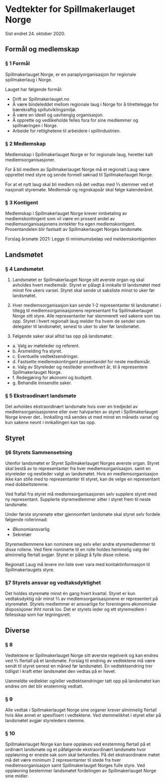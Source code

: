 # Vedtekter for Spillmakerlauget Norge

Sist endret 24. oktober 2020.

## Formål og medlemskap

### § 1 Formål
Spillmakerlauget Norge, er en paraplyorganisasjon for regionale spillmakerlaug i Norge.

Lauget har følgende formål:
- Drift av Spillmakerlauget.no
- Å være bindeleddet mellom regionale laug i Norge for å tilrettelegge for bærekraftig spillutviklingsmiljø.
- Å være en ideell og uavhengig organisasjon.
- Å opprette og vedlikeholde felles fora for sine medlemmer og spillnæringen i Norge.
- Arbeide for rettighetene til arbeidere i spillindustrien.

### § 2 Medlemskap
Medlemskap i Spillmakerlauget Norge er for regionale laug, heretter kalt medlemsorganisasjoner.

For å bli medlem av Spillmakerlauget Norge må et regionalt Laug være opprettet med styre og sende formell søknad til Spillmakerlauget Norge.

For at et nytt laug skal bli medlem må det vedtas med ⅔ stemmer ved et nasjonalt styremøte. Medlemsår og regnskapsår skal følge kalenderåret.

### § 3 Kontigent
Medlemskap i Spillmakerlauget Norge krever innbetaling av medlemskontingent som vil være en prosent andel av medlemsorganisasjonens inntekter fra egen medlemskontigent. Prosentandelen blir fastsatt av Spillmakerlauget Norges landsmøte.

Forslag årsmøte 2021:
Legge til minimumsbeløp ved meldemskontigenten

## Landsmøtet

### § 4 Landsmøtet
1. Landsmøtet er Spillmakerlauget Norge sitt øverste organ og skal avholdes hvert medlemsår. Styret er pålagt å innkalle til landsmøtet med minst fire ukers varsel. Styret skal sende ut saksliste minst to uker før landsmøtet.

2. Hver medlemsorganisasjon kan sende 1-2 representanter til landsmøtet i tillegg til medlemsorganisasjonens representant fra Spillmakerlauget Norge sitt styre. Alle representanter har stemmerett ved sakene som tas opp. Styret i hvert regionalt laug melder fra hvem de sender som delegater til landsmøtet, senest to uker to uker før landsmøtet.

3. Følgende saker skal alltid tas opp på landsmøtet:
  - a. Valg av møteleder og referent.
  - b. Årsmelding fra styret.
  - c. Eventuelle vedtektsendringer.
  - d. Fastsette medlemskontingent prosentandel for neste medlemsår.
  - e. Valg av Styreleder og nestleder annethvert år, til å representere Spillmakerlauget Norge.
  - f. Redegjøring for økonomi og budsjett.
  - g. Behandle innsendte saker.

### § 5 Ekstraodinært landsmøte
Det avholdes ekstraordinært landsmøte hvis over en tredjedel av medlemsorganisasjonene
eller over halvparten av styret i Spillmakerlauget Norge krever det.. Innkalling må sendes ut
med minst en måneds varsel og kun sakene nevnt i innkallingen kan tas opp.

## Styret

### §6 Styrets Sammensetning
Utenfor landsmøtet er Styret Spillmakerlauget Norges øverste organ. Styret skal bestå av to representanter fra hver medlemsorganisasjon. samt en styreleder og nestleder valgt av landsmøtet. Hvis en medlemsorganisasjon ikke kan stille med to representanter til styret, kan de velge en representant med dobbeltstemme.

Ved frafall fra styret må medlemsorganisasjonen selv supplere styret med ny representant. Supplerte styremedlemmer sitter i styret frem til neste landsmøte.

Under første styremøte etter gjennomført landsmøte skal styret selv fordele følgende rollerinnad:
- Økonomiansvarlig
- Sekretær

Styremedlemmene kan nominere seg selv eller andre styremedlemmer til disse rollene. Ved flere nominerte til en rolle holdes hemmelig valg der alminnelig flertall avgjør. Styret er pålagt å fylle disse rollene. 

Regionalt Laug må levere inn liste over vara med kontaktinformasjon til Spillmakerlaugets styre.

### §7 Styrets ansvar og vedtaksdyktighet
Det holdes styremøte minst én gang hvert kvartal. Styret er kun vedtaksdyktig når minst ⅔ av medlemsorganisasjonene er representert på styremøtet. Styrets medlemmer er ansvarlige for foreningens økonomiske disposisjoner ihht norsk lov. Det er styrets leder og ett styremedlem i fellesskap som har tegningsrett.

## Diverse

### § 8 
Vedtektene er Spillmakerlauget Norge sitt øverste regelverk og kan endres ved ⅔ flertall på et landsmøte. Forslag til endring av vedtektene må være sendt til styret senest en måned før landsmøtet. En vedtektsendring trer tidligst i kraft etter landsmøtet den vedtas på er hevet.

Uanmeldte vedtekter og/eller vedtektsendringer tatt opp på landsmøtet kan endres om det blir enstemmig vedtatt.

### § 9 
Alle vedtak i Spillmakerlauget Norge sine organer krever alminnelig flertall hvis ikke annet er spesifisert i vedtektene. Ved stemmelikhet i styret eller på landsmøtet avgjør styreleders stemme.

### § 10 
Spillmakerlauget Norge kan bare oppløses ved enstemmig flertall på et ordinært landsmøte og et påfølgende ekstraordinært landsmøte hvor oppløsning er eneste sak som skal behandles. På det ekstraordinære møtet må det være minimum 2 representanter til stede fra hver medlemsorganisasjon samt Spillmakerlauget Norges fulle styre. Ved oppløsning bestemmer landsmøtet fordelingen av Spillmakerlauget Norge sine midler.

